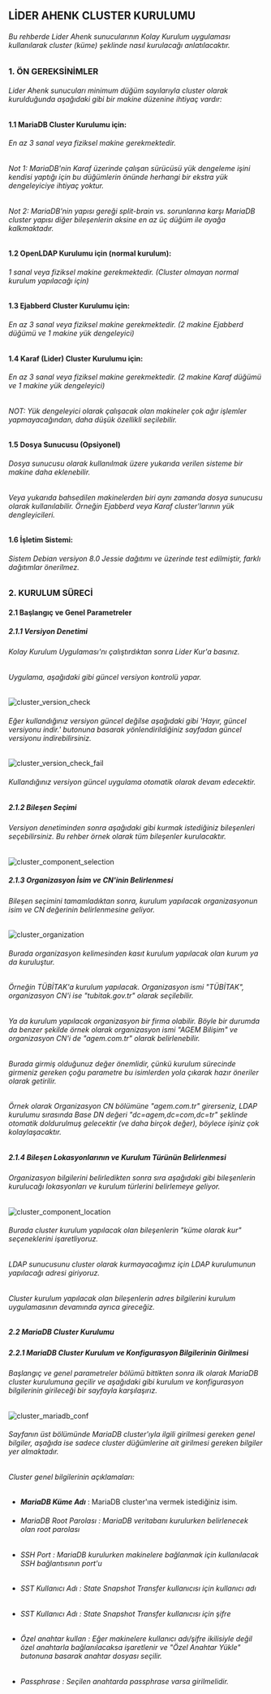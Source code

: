 ## LİDER AHENK CLUSTER KURULUMU
###### Bu rehberde Lider Ahenk sunucularının Kolay Kurulum uygulaması kullanılarak cluster (küme) şeklinde nasıl kurulacağı anlatılacaktır.

### 1. ÖN GEREKSİNİMLER
###### Lider Ahenk sunucuları minimum düğüm sayılarıyla cluster olarak kurulduğunda aşağıdaki gibi bir makine düzenine ihtiyaç vardır:

#### 1.1 MariaDB Cluster Kurulumu için:
###### En az 3 sanal veya fiziksel makine gerekmektedir.
###### Not 1: MariaDB'nin Karaf üzerinde çalışan sürücüsü yük dengeleme işini kendisi yaptığı için bu düğümlerin önünde herhangi bir ekstra yük dengeleyiciye ihtiyaç yoktur.
###### Not 2: MariaDB'nin yapısı gereği split-brain vs. sorunlarına karşı MariaDB cluster yapısı diğer bileşenlerin aksine en az üç düğüm ile ayağa kalkmaktadır.

#### 1.2 OpenLDAP Kurulumu için (normal kurulum):
###### 1 sanal veya fiziksel makine gerekmektedir. (Cluster olmayan normal kurulum yapılacağı için)

#### 1.3 Ejabberd Cluster Kurulumu için:
###### En az 3 sanal veya fiziksel makine gerekmektedir. (2 makine Ejabberd düğümü ve 1 makine yük dengeleyici)

#### 1.4 Karaf (Lider) Cluster Kurulumu için:
###### En az 3 sanal veya fiziksel makine gerekmektedir. (2 makine Karaf düğümü ve 1 makine yük dengeleyici)

###### NOT: Yük dengeleyici olarak çalışacak olan makineler çok ağır işlemler yapmayacağından, daha düşük özellikli seçilebilir.

#### 1.5 Dosya Sunucusu (Opsiyonel)
###### Dosya sunucusu olarak kullanılmak üzere yukarıda verilen sisteme bir makine daha eklenebilir.
###### Veya yukarıda bahsedilen makinelerden biri aynı zamanda dosya sunucusu olarak kullanılabilir. Örneğin Ejabberd veya Karaf cluster'larının yük dengleyicileri.

#### 1.6 İşletim Sistemi:
###### Sistem Debian versiyon 8.0 Jessie dağıtımı ve üzerinde test edilmiştir, farklı dağıtımlar önerilmez.

### 2. KURULUM SÜRECİ
#### 2.1 Başlangıç ve Genel Parametreler

##### 2.1.1 Versiyon Denetimi

###### Kolay Kurulum Uygulaması'nı çalıştırdıktan sonra Lider Kur'a basınız.
###### Uygulama, aşağıdaki gibi güncel versiyon kontrolü yapar.

![cluster_version_check](http://www.agem.com.tr/cluster-kurulum-screenshots/cluster_version_check.png)

###### Eğer kullandığınız versiyon güncel değilse aşağıdaki gibi 'Hayır, güncel versiyonu indir.' butonuna basarak yönlendirildiğiniz sayfadan güncel versiyonu indirebilirsiniz.

![cluster_version_check_fail](http://www.agem.com.tr/cluster-kurulum-screenshots/cluster_version_check_fail.png)

###### Kullandığınız versiyon güncel uygulama otomatik olarak devam edecektir.

##### 2.1.2 Bileşen Seçimi
###### Versiyon denetiminden sonra aşağıdaki gibi kurmak istediğiniz bileşenleri seçebilirsiniz. Bu rehber örnek olarak tüm bileşenler kurulacaktır.

![cluster_component_selection](http://www.agem.com.tr/cluster-kurulum-screenshots/cluster_component_selection.png)

##### 2.1.3 Organizasyon İsim ve CN'inin Belirlenmesi
###### Bileşen seçimini tamamladıktan sonra, kurulum yapılacak organizasyonun isim ve CN değerinin belirlenmesine geliyor.

![cluster_organization](http://www.agem.com.tr/cluster-kurulum-screenshots/cluster_organization.png)

###### Burada organizasyon kelimesinden kasıt kurulum yapılacak olan kurum ya da kuruluştur.
###### Örneğin TÜBİTAK'a kurulum yapılacak. Organizasyon ismi "TÜBİTAK", organizasyon CN'i ise "tubitak.gov.tr" olarak seçilebilir.
###### Ya da kurulum yapılacak organizasyon bir firma olabilir. Böyle bir durumda da benzer şekilde örnek olarak organizasyon ismi "AGEM Bilişim" ve organizasyon CN'i de "agem.com.tr" olarak belirlenebilir.
###### Burada girmiş olduğunuz değer önemlidir, çünkü kurulum sürecinde girmeniz gereken çoğu parametre bu isimlerden yola çıkarak hazır öneriler olarak getirilir.
###### Örnek olarak Organizasyon CN bölümüne "agem.com.tr" girerseniz, LDAP kurulumu sırasında Base DN değeri "dc=agem,dc=com,dc=tr" şeklinde otomatik doldurulmuş gelecektir (ve daha birçok değer), böylece işiniz çok kolaylaşacaktır.

##### 2.1.4 Bileşen Lokasyonlarının ve Kurulum Türünün Belirlenmesi

###### Organizasyon bilgilerini belirledikten sonra sıra aşağıdaki gibi bileşenlerin kurulucağı lokasyonları ve kurulum türlerini belirlemeye geliyor.

![cluster_component_location](http://www.agem.com.tr/cluster-kurulum-screenshots/cluster_component_location.png)

###### Burada cluster kurulum yapılacak olan bileşenlerin "küme olarak kur" seçeneklerini işaretliyoruz.
###### LDAP sunucusunu cluster olarak kurmayacağımız için LDAP kurulumunun yapılacağı adresi giriyoruz.
###### Cluster kurulum yapılacak olan bileşenlerin adres bilgilerini kurulum uygulamasının devamında ayrıca gireceğiz.

##### 2.2 MariaDB Cluster Kurulumu
##### 2.2.1 MariaDB Cluster Kurulum ve Konfigurasyon Bilgilerinin Girilmesi
###### Başlangıç ve genel parametreler bölümü bittikten sonra ilk olarak MariaDB cluster kurulumuna geçilir ve aşağıdaki gibi kurulum ve konfigurasyon bilgilerinin girileceği bir sayfayla karşılaşırız.

![cluster_mariadb_conf](http://www.agem.com.tr/cluster-kurulum-screenshots/cluster_mariadb_conf.png)

###### Sayfanın üst bölümünde MariaDB cluster'ıyla ilgili girilmesi gereken genel bilgiler, aşağıda ise sadece cluster düğümlerine ait girilmesi gereken bilgiler yer almaktadır.
###### Cluster genel bilgilerinin açıklamaları:
- ***MariaDB Küme Adı*** : MariaDB cluster'ına vermek istediğiniz isim.
- ###### *MariaDB Root Parolası* : MariaDB veritabanı kurulurken belirlenecek olan root parolası
- ###### *SSH Port* : MariaDB kurulurken makinelere bağlanmak için kullanılacak SSH bağlantısının port'u
- ###### *SST Kullanıcı Adı* : State Snapshot Transfer kullanıcısı için kullanıcı adı
- ###### *SST Kullanıcı Adı* : State Snapshot Transfer kullanıcısı için şifre
- ###### *Özel anahtar kullan* : Eğer makinelere kullanıcı adı/şifre ikilisiyle değil özel anahtarla bağlanılacaksa işaretlenir ve "Özel Anahtar Yükle" butonuna basarak anahtar dosyası seçilir.
- ###### *Passphrase* : Seçilen anahtarda passphrase varsa girilmelidir.

